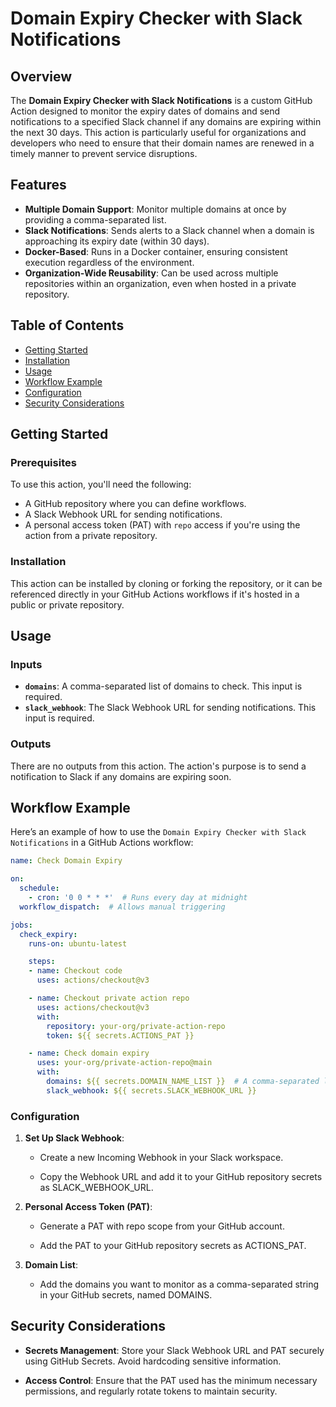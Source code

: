 # Domain Expiry Checker with Slack Notifications


## Overview

The **Domain Expiry Checker with Slack Notifications** is a custom GitHub Action designed to monitor the expiry dates of domains and send notifications to a specified Slack channel if any domains are expiring within the next 30 days. This action is particularly useful for organizations and developers who need to ensure that their domain names are renewed in a timely manner to prevent service disruptions.

## Features

- **Multiple Domain Support**: Monitor multiple domains at once by providing a comma-separated list.
- **Slack Notifications**: Sends alerts to a Slack channel when a domain is approaching its expiry date (within 30 days).
- **Docker-Based**: Runs in a Docker container, ensuring consistent execution regardless of the environment.
- **Organization-Wide Reusability**: Can be used across multiple repositories within an organization, even when hosted in a private repository.

## Table of Contents

- [Getting Started](#getting-started)
- [Installation](#installation)
- [Usage](#usage)
- [Workflow Example](#workflow-example)
- [Configuration](#configuration)
- [Security Considerations](#security-considerations)

## Getting Started

### Prerequisites

To use this action, you'll need the following:

- A GitHub repository where you can define workflows.
- A Slack Webhook URL for sending notifications.
- A personal access token (PAT) with `repo` access if you're using the action from a private repository.

### Installation

This action can be installed by cloning or forking the repository, or it can be referenced directly in your GitHub Actions workflows if it's hosted in a public or private repository.

## Usage

### Inputs

- **`domains`**: A comma-separated list of domains to check. This input is required.
- **`slack_webhook`**: The Slack Webhook URL for sending notifications. This input is required.

### Outputs

There are no outputs from this action. The action's purpose is to send a notification to Slack if any domains are expiring soon.

## Workflow Example

Here’s an example of how to use the `Domain Expiry Checker with Slack Notifications` in a GitHub Actions workflow:

```yaml
name: Check Domain Expiry

on:
  schedule:
    - cron: '0 0 * * *'  # Runs every day at midnight
  workflow_dispatch:  # Allows manual triggering

jobs:
  check_expiry:
    runs-on: ubuntu-latest

    steps:
    - name: Checkout code
      uses: actions/checkout@v3

    - name: Checkout private action repo
      uses: actions/checkout@v3
      with:
        repository: your-org/private-action-repo
        token: ${{ secrets.ACTIONS_PAT }}

    - name: Check domain expiry
      uses: your-org/private-action-repo@main
      with:
        domains: ${{ secrets.DOMAIN_NAME_LIST }}  # A comma-separated list of domains
        slack_webhook: ${{ secrets.SLACK_WEBHOOK_URL }}

```

### Configuration

1.  **Set Up Slack Webhook**:
    
    *   Create a new Incoming Webhook in your Slack workspace.
        
    *   Copy the Webhook URL and add it to your GitHub repository secrets as SLACK\_WEBHOOK\_URL.
        
2.  **Personal Access Token (PAT)**:
    
    *   Generate a PAT with repo scope from your GitHub account.
        
    *   Add the PAT to your GitHub repository secrets as ACTIONS\_PAT.
        
3.  **Domain List**:
    
    *   Add the domains you want to monitor as a comma-separated string in your GitHub secrets, named DOMAINS.


Security Considerations
-----------------------

*   **Secrets Management**: Store your Slack Webhook URL and PAT securely using GitHub Secrets. Avoid hardcoding sensitive information.
    
*   **Access Control**: Ensure that the PAT used has the minimum necessary permissions, and regularly rotate tokens to maintain security.